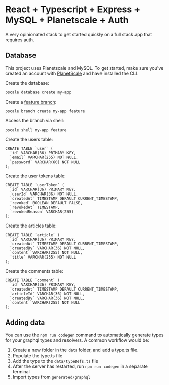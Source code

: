 # React + Typescript + Express + MySQL + Planetscale + Auth

A very opinionated stack to get started quickly on a full stack app that requires auth.

## Database

This project uses Planetscale and MySQL. To get started, make sure you've created an account with [PlanetScale](https://planetscale.com) and have installed the CLI.

Create the database:

`pscale database create my-app`

Create a [feature branch](https://docs.planetscale.com/concepts/branching):

`pscale branch create my-app feature`

Access the branch via shell:

`pscale shell my-app feature`

Create the users table:

```
CREATE TABLE `user` (
  `id` VARCHAR(36) PRIMARY KEY,
  `email` VARCHAR(255) NOT NULL,
  `password` VARCHAR(60) NOT NULL
);
```

Create the user tokens table:

```
CREATE TABLE `userToken` (
  `id` VARCHAR(36) PRIMARY KEY,
  `userId` VARCHAR(36) NOT NULL,
  `createdAt` TIMESTAMP DEFAULT CURRENT_TIMESTAMP,
  `revoked` BOOLEAN DEFAULT FALSE,
  `revokedAt` TIMESTAMP,
  `revokedReason` VARCHAR(255)
);
```

Create the articles table:

```
CREATE TABLE `article` (
  `id` VARCHAR(36) PRIMARY KEY,
  `createdAt` TIMESTAMP DEFAULT CURRENT_TIMESTAMP,
  `createdBy` VARCHAR(36) NOT NULL,
  `content` VARCHAR(255) NOT NULL,
  `title` VARCHAR(255) NOT NULL
);
```

Create the comments table:

```
CREATE TABLE `comment` (
  `id` VARCHAR(36) PRIMARY KEY,
  `createdAt` TIMESTAMP DEFAULT CURRENT_TIMESTAMP,
  `articleId` VARCHAR(36) NOT NULL,
  `createdBy` VARCHAR(36) NOT NULL,
  `content` VARCHAR(255) NOT NULL
);
```

## Adding data

You can use the `npm run codegen` command to automatically generate types for your graphql types and resolvers. A common workflow would be:

1. Create a new folder in the `data` folder, and add a type.ts file.
2. Populate the type.ts file
3. Add the type to the `data/typeDefs.ts` file
4. After the server has restarted, run `npm run codegen` in a separate terminal
5. Import types from `generated/graphql`

